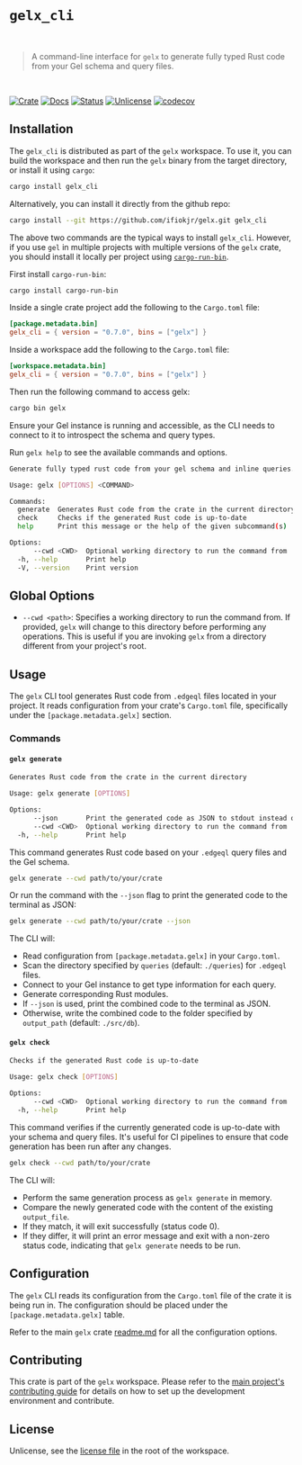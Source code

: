 # `gelx_cli`

<br />

> A command-line interface for `gelx` to generate fully typed Rust code from your Gel schema and query files.

<br />

[![Crate][crate-image]][crate-link] [![Docs][docs-image]][docs-link] [![Status][ci-status-image]][ci-status-link] [![Unlicense][unlicense-image]][unlicense-link] [![codecov][codecov-image]][codecov-link]

## Installation

The `gelx_cli` is distributed as part of the `gelx` workspace. To use it, you can build the workspace and then run the `gelx` binary from the target directory, or install it using `cargo`:

```bash
cargo install gelx_cli
```

Alternatively, you can install it directly from the github repo:

```bash
cargo install --git https://github.com/ifiokjr/gelx.git gelx_cli
```

The above two commands are the typical ways to install `gelx_cli`. However, if you use `gel` in multiple projects with multiple versions of the `gelx` crate, you should install it locally per project using [`cargo-run-bin`](https://crates.io/crates/cargo-run-bin).

First install `cargo-run-bin`:

```bash
cargo install cargo-run-bin
```

Inside a single crate project add the following to the `Cargo.toml` file:

```toml
[package.metadata.bin]
gelx_cli = { version = "0.7.0", bins = ["gelx"] }
```

Inside a workspace add the following to the `Cargo.toml` file:

```toml
[workspace.metadata.bin]
gelx_cli = { version = "0.7.0", bins = ["gelx"] }
```

Then run the following command to access gelx:

```bash
cargo bin gelx
```

Ensure your Gel instance is running and accessible, as the CLI needs to connect to it to introspect the schema and query types.

Run `gelx help` to see the available commands and options.

```bash
Generate fully typed rust code from your gel schema and inline queries.

Usage: gelx [OPTIONS] <COMMAND>

Commands:
  generate  Generates Rust code from the crate in the current directory
  check     Checks if the generated Rust code is up-to-date
  help      Print this message or the help of the given subcommand(s)

Options:
      --cwd <CWD>  Optional working directory to run the command from
  -h, --help       Print help
  -V, --version    Print version
```

## Global Options

- `--cwd <path>`: Specifies a working directory to run the command from. If provided, `gelx` will change to this directory before performing any operations. This is useful if you are invoking `gelx` from a directory different from your project's root.

## Usage

The `gelx` CLI tool generates Rust code from `.edgeql` files located in your project. It reads configuration from your crate\'s `Cargo.toml` file, specifically under the `[package.metadata.gelx]` section.

### Commands

#### `gelx generate`

```bash
Generates Rust code from the crate in the current directory

Usage: gelx generate [OPTIONS]

Options:
      --json       Print the generated code as JSON to stdout instead of writing to a file
      --cwd <CWD>  Optional working directory to run the command from
  -h, --help       Print help
```

This command generates Rust code based on your `.edgeql` query files and the Gel schema.

```bash
gelx generate --cwd path/to/your/crate
```

Or run the command with the `--json` flag to print the generated code to the terminal as JSON:

```bash
gelx generate --cwd path/to/your/crate --json
```

The CLI will:

- Read configuration from `[package.metadata.gelx]` in your `Cargo.toml`.
- Scan the directory specified by `queries` (default: `./queries`) for `.edgeql` files.
- Connect to your Gel instance to get type information for each query.
- Generate corresponding Rust modules.
- If `--json` is used, print the combined code to the terminal as JSON.
- Otherwise, write the combined code to the folder specified by `output_path` (default: `./src/db`).

#### `gelx check`

```bash
Checks if the generated Rust code is up-to-date

Usage: gelx check [OPTIONS]

Options:
      --cwd <CWD>  Optional working directory to run the command from
  -h, --help       Print help
```

This command verifies if the currently generated code is up-to-date with your schema and query files. It\'s useful for CI pipelines to ensure that code generation has been run after any changes.

```bash
gelx check --cwd path/to/your/crate
```

The CLI will:

- Perform the same generation process as `gelx generate` in memory.
- Compare the newly generated code with the content of the existing `output_file`.
- If they match, it will exit successfully (status code 0).
- If they differ, it will print an error message and exit with a non-zero status code, indicating that `gelx generate` needs to be run.

## Configuration

The `gelx` CLI reads its configuration from the `Cargo.toml` file of the crate it is being run in. The configuration should be placed under the `[package.metadata.gelx]` table.

Refer to the main `gelx` crate [readme.md](https://github.com/ifiokjr/gelx/blob/main/readme.md#configuration) for all the configuration options.

## Contributing

This crate is part of the `gelx` workspace. Please refer to the [main project's contributing guide](https://github.com/ifiokjr/gelx/blob/main/CONTRIBUTING.md) for details on how to set up the development environment and contribute.

## License

Unlicense, see the [license file](https://github.com/ifiokjr/gelx/blob/main/LICENSE) in the root of the workspace.

[crate-image]: https://img.shields.io/crates/v/gelx_cli.svg
[crate-link]: https://crates.io/crates/gelx_cli
[docs-image]: https://docs.rs/gelx_cli/badge.svg
[docs-link]: https://docs.rs/gelx_cli/
[ci-status-image]: https://github.com/ifiokjr/gelx/workflows/ci/badge.svg?branch=main
[ci-status-link]: https://github.com/ifiokjr/gelx/actions?query=workflow%3Aci+branch%3Amain
[unlicense-image]: https://img.shields.io/badge/license-Unlicense-blue.svg
[unlicense-link]: https://github.com/ifiokjr/gelx/blob/main/LICENSE
[codecov-image]: https://codecov.io/github/ifiokjr/gelx/graph/badge.svg?token=87K799Q78I
[codecov-link]: https://codecov.io/github/ifiokjr/gelx
